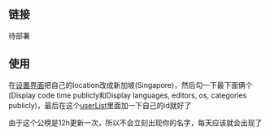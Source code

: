 ## 链接

待部署

## 使用

在[设置界面](https://wakatime.com/settings/profile)把自己的location改成新加坡(Singapore)，然后勾一下最下面俩个(Display code time publicly和Display languages, editors, os, categories publicly)，最后在这个[userList](./userList.js)里面加一下自己的id就好了

由于这个公榜是12h更新一次，所以不会立刻出现你的名字，每天应该就会出现了

